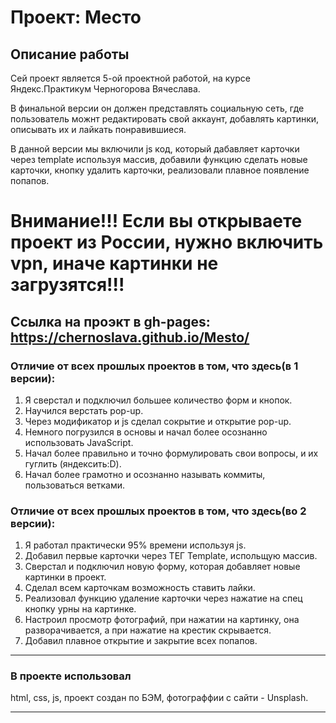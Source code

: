 # Проект: Место

## Описание работы

Сей проект является 5-ой проектной работой, на курсе Яндекс.Практикум Черногорова Вячеслава.

В финальной версии он должен представлять социальную сеть, где пользователь можнт редактировать свой аккаунт, добавлять картинки, описывать их и лайкать понравившиеся.

В данной версии мы включили js код, который дабавляет карточки через template используя массив, добавили функцию сделать новые карточки, кнопку удалить карточки, реализовали плавное появление попапов.

# Внимание!!! Если вы открываете проект из России, нужно включить vpn, иначе картинки не загрузятся!!!

## Ссылка на проэкт в gh-pages: https://chernoslava.github.io/Mesto/

### Отличие от всех прошлых проектов в том, что здесь(в 1 версии): 

1. Я сверстал и подключил большее количество форм и кнопок.
2. Научился верстать pop-up.
3. Через модификатор и js сделал сокрытие и открытие pop-up.
4. Нeмного погрузился в основы и начал более осознанно использовать JavaScript.
5. Начал более правильно и точно формулировать свои вопросы, и их гуглить (яндексить:D).
6. Начал более грамотно и осознанно называть коммиты, пользоваться ветками.

### Отличие от всех прошлых проектов в том, что здесь(во 2 версии): 
1. Я работал практически 95% времени используя js.
2. Добавил первые карточки через ТЕГ Template, испольщую массив.
3. Сверстал и подключил новую форму, которая добавляет новые картинки в проект.
4. Сделал всем карточкам возможность ставить лайки.
5. Реализовал функцию удаление карточки через нажатие на спец кнопку урны на картинке.
6. Настроил просмотр фотографий, при нажатии на картинку, она разворачивается, а при нажатие на крестик скрывается.
7. Добавил плавное открытие и закрытие всех попапов.
---

### В проекте использовал

html, css, js, проект создан по БЭМ, фотограффии с сайти - Unsplash. 

---
